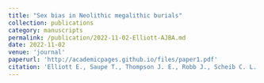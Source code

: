 ```yaml
---
title: "Sex bias in Neolithic megalithic burials"
collection: publications
category: manuscripts
permalink: /publication/2022-11-02-Elliott-AJBA.md
date: 2022-11-02
venue: 'journal'
paperurl: 'http://academicpages.github.io/files/paper1.pdf'
citation: 'Elliott E., Saupe T., Thompson J. E., Robb J., Scheib C. L. (2023). Sex Bias in Neolithic Megalithic Burials. American Journal of Biological Anthropology.'
---
```


